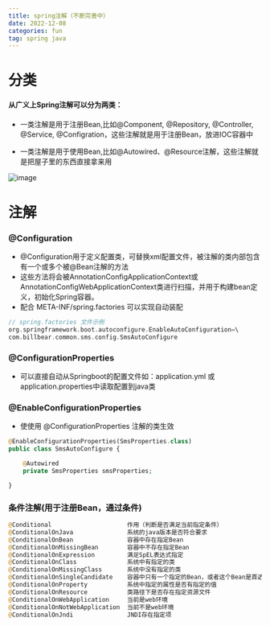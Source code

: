 ```yaml
---
title: spring注解（不断完善中）
date: 2022-12-08
categories: fun
tag: spring java
---
```


# 分类

#### 从广义上Spring注解可以分为两类：

- 一类注解是用于注册Bean,比如@Component, @Repository, @Controller, @Service, @Configration，这些注解就是用于注册Bean，放进IOC容器中

- 一类注解是用于使用Bean,比如@Autowired、@Resource注解，这些注解就是把屋子里的东西直接拿来用

![image](https://s1.ax1x.com/2023/03/09/ppn8I9U.png)

# 注解

### @Configuration

- @Configuration用于定义配置类，可替换xml配置文件，被注解的类内部包含有一个或多个被@Bean注解的方法
- 这些方法将会被AnnotationConfigApplicationContext或AnnotationConfigWebApplicationContext类进行扫描，并用于构建bean定义，初始化Spring容器。
- 配合 META-INF/spring.factories 可以实现自动装配

```php
// spring.factories 文件示例
org.springframework.boot.autoconfigure.EnableAutoConfiguration=\
com.billbear.common.sms.config.SmsAutoConfigure
```

### @ConfigurationProperties

- 可以直接自动从Springboot的配置文件如：application.yml 或application.properties中读取配置到java类

### @EnableConfigurationProperties

- 使使用 @ConfigurationProperties 注解的类生效

```php
@EnableConfigurationProperties(SmsProperties.class)
public class SmsAutoConfigure {

    @Autowired
    private SmsProperties smsProperties;

}
```

### 条件注解(用于注册Bean，通过条件)

```php
@Conditional                     作用（判断是否满足当前指定条件）
@ConditionalOnJava               系统的java版本是否符合要求
@ConditionalOnBean               容器中存在指定Bean
@ConditionalOnMissingBean        容器中不存在指定Bean
@ConditionalOnExpression         满足SpEL表达式指定
@ConditionalOnClass              系统中有指定的类
@ConditionalOnMissingClass       系统中没有指定的类
@ConditionalOnSingleCandidate    容器中只有一个指定的Bean，或者这个Bean是首选Bean
@ConditionalOnProperty           系统中指定的属性是否有指定的值
@ConditionalOnResource           类路径下是否存在指定资源文件
@ConditionalOnWebApplication     当前是web环境
@ConditionalOnNotWebApplication  当前不是web环境
@ConditionalOnJndi               JNDI存在指定项
```


